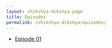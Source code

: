 ```yaml
---
layout: shikshya-dikshya-page
title: Episodes
permalink: /shikshya-dikshya/episodes/
---
```

* [Episode 01](../episodes/01)
